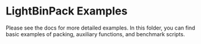 # LightBinPack Examples

Please see the docs for more detailed examples. In this folder, you can find basic examples of packing, auxiliary functions, and benchmark scripts.
